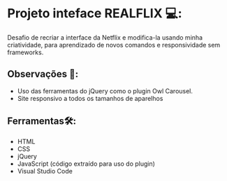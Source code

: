 # Projeto inteface REALFLIX  💻:
Desafio de recriar a interface da Netflix e modifica-la usando minha criatividade, para aprendizado de novos comandos e responsividade sem frameworks.

## Observações 📝:
- Uso das ferramentas do jQuery como o plugin Owl Carousel.
- Site responsivo a todos os tamanhos de aparelhos

## Ferramentas🛠️:
- HTML
- CSS
- jQuery
- JavaScript (código extraído para uso do plugin)
- Visual Studio Code
